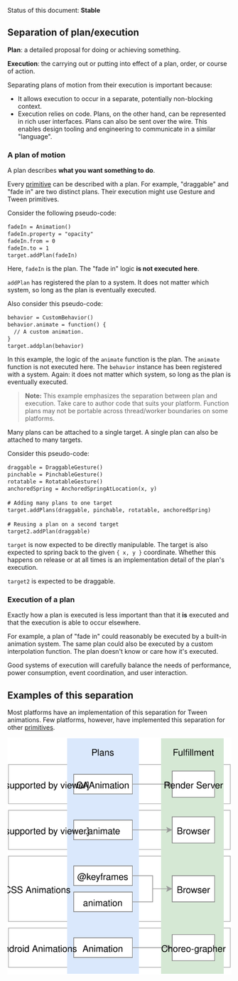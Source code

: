 Status of this document: **Stable**

## Separation of plan/execution

**Plan**: a detailed proposal for doing or achieving something.

**Execution**: the carrying out or putting into effect of a plan, order, or course of action.

Separating plans of motion from their execution is important because:

- It allows execution to occur in a separate, potentially non-blocking context.
- Execution relies on code. Plans, on the other hand, can be represented in rich user interfaces. Plans can also be sent over the wire. This enables design tooling and engineering to communicate in a similar "language".

### A plan of motion

A plan describes **what you want something to do**.

Every [primitive](../primitives.md) can be described with a plan. For example, "draggable" and "fade in" are two distinct plans. Their execution might use Gesture and Tween primitives.

Consider the following pseudo-code:

    fadeIn = Animation()
    fadeIn.property = "opacity"
    fadeIn.from = 0
    fadeIn.to = 1
    target.addPlan(fadeIn)

Here, `fadeIn` is the plan. The "fade in" logic **is not executed here**.

`addPlan` has registered the plan to a system. It does not matter which system, so long as the plan is eventually executed.

Also consider this pseudo-code:

    behavior = CustomBehavior()
    behavior.animate = function() {
      // A custom animation.
    }
    target.addplan(behavior)

In this example, the logic of the `animate` function is the plan. The `animate` function is not executed here. The `behavior` instance has been registered with a system. Again: it does not matter which system, so long as the plan is eventually executed.

> **Note:** This example emphasizes the separation between plan and execution.  Take care to author code that suits your platform.  Function plans may not be portable across thread/worker boundaries on some platforms.

Many plans can be attached to a single target. A single plan can also be attached to many targets.

Consider this pseudo-code:

    draggable = DraggableGesture()
    pinchable = PinchableGesture()
    rotatable = RotatableGesture()
    anchoredSpring = AnchoredSpringAtLocation(x, y)
    
    # Adding many plans to one target
    target.addPlans(draggable, pinchable, rotatable, anchoredSpring)
    
    # Reusing a plan on a second target
    target2.addPlan(draggable)

`target` is now expected to be directly manipulable. The target is also expected to spring back to the given `{ x, y }` coordinate. Whether this happens on release or at all times is an implementation detail of the plan's execution.

`target2` is expected to be draggable.

### Execution of a plan

Exactly how a plan is executed is less important than that it **is** executed and that the execution is able to occur elsewhere.

For example, a plan of "fade in" could reasonably be executed by a built-in animation system. The same plan could also be executed by a custom interpolation function. The plan doesn't know or care how it's executed.

Good systems of execution will carefully balance the needs of performance, power consumption, event coordination, and user interaction.

## Examples of this separation

Most platforms have an implementation of this separation for Tween animations. Few platforms, however, have implemented this separation for other [primitives](../primitives.md).

![](../_assets/PatternMatches.svg)

<!--

LGTM:
- featherless

-->
